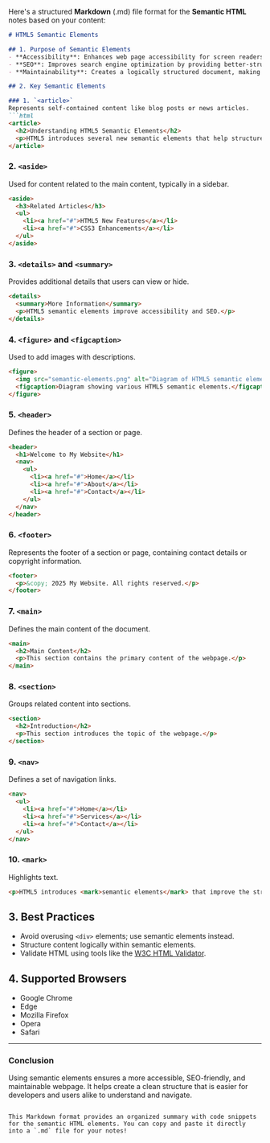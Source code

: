 Here's a structured **Markdown** (.md) file format for the **Semantic HTML** notes based on your content:

````markdown
# HTML5 Semantic Elements

## 1. Purpose of Semantic Elements
- **Accessibility**: Enhances web page accessibility for screen readers and assistive technologies.
- **SEO**: Improves search engine optimization by providing better-structured data.
- **Maintainability**: Creates a logically structured document, making it easier to read and maintain.

## 2. Key Semantic Elements

### 1. `<article>`
Represents self-contained content like blog posts or news articles.
```html
<article>
  <h2>Understanding HTML5 Semantic Elements</h2>
  <p>HTML5 introduces several new semantic elements that help structure web content more meaningfully.</p>
</article>
````

### 2. `<aside>`

Used for content related to the main content, typically in a sidebar.

```html
<aside>
  <h3>Related Articles</h3>
  <ul>
    <li><a href="#">HTML5 New Features</a></li>
    <li><a href="#">CSS3 Enhancements</a></li>
  </ul>
</aside>
```

### 3. `<details>` and `<summary>`

Provides additional details that users can view or hide.

```html
<details>
  <summary>More Information</summary>
  <p>HTML5 semantic elements improve accessibility and SEO.</p>
</details>
```

### 4. `<figure>` and `<figcaption>`

Used to add images with descriptions.

```html
<figure>
  <img src="semantic-elements.png" alt="Diagram of HTML5 semantic elements">
  <figcaption>Diagram showing various HTML5 semantic elements.</figcaption>
</figure>
```

### 5. `<header>`

Defines the header of a section or page.

```html
<header>
  <h1>Welcome to My Website</h1>
  <nav>
    <ul>
      <li><a href="#">Home</a></li>
      <li><a href="#">About</a></li>
      <li><a href="#">Contact</a></li>
    </ul>
  </nav>
</header>
```

### 6. `<footer>`

Represents the footer of a section or page, containing contact details or copyright information.

```html
<footer>
  <p>&copy; 2025 My Website. All rights reserved.</p>
</footer>
```

### 7. `<main>`

Defines the main content of the document.

```html
<main>
  <h2>Main Content</h2>
  <p>This section contains the primary content of the webpage.</p>
</main>
```

### 8. `<section>`

Groups related content into sections.

```html
<section>
  <h2>Introduction</h2>
  <p>This section introduces the topic of the webpage.</p>
</section>
```

### 9. `<nav>`

Defines a set of navigation links.

```html
<nav>
  <ul>
    <li><a href="#">Home</a></li>
    <li><a href="#">Services</a></li>
    <li><a href="#">Contact</a></li>
  </ul>
</nav>
```

### 10. `<mark>`

Highlights text.

```html
<p>HTML5 introduces <mark>semantic elements</mark> that improve the structure of web content.</p>
```

## 3. Best Practices

* Avoid overusing `<div>` elements; use semantic elements instead.
* Structure content logically within semantic elements.
* Validate HTML using tools like the [W3C HTML Validator](https://validator.w3.org/).

## 4. Supported Browsers

* Google Chrome
* Edge
* Mozilla Firefox
* Opera
* Safari

---

### Conclusion

Using semantic elements ensures a more accessible, SEO-friendly, and maintainable webpage. It helps create a clean structure that is easier for developers and users alike to understand and navigate.

```

This Markdown format provides an organized summary with code snippets for the semantic HTML elements. You can copy and paste it directly into a `.md` file for your notes!
```
